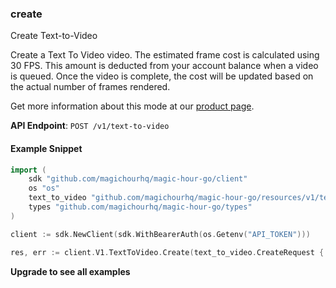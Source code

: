 
### create <a name="create"></a>
Create Text-to-Video

Create a Text To Video video. The estimated frame cost is calculated using 30 FPS. This amount is deducted from your account balance when a video is queued. Once the video is complete, the cost will be updated based on the actual number of frames rendered.
  
Get more information about this mode at our [product page](/products/text-to-video).
  

**API Endpoint**: `POST /v1/text-to-video`

#### Example Snippet

```go
import (
	sdk "github.com/magichourhq/magic-hour-go/client"
	os "os"
	text_to_video "github.com/magichourhq/magic-hour-go/resources/v1/text_to_video"
	types "github.com/magichourhq/magic-hour-go/types"
)

client := sdk.NewClient(sdk.WithBearerAuth(os.Getenv("API_TOKEN")))

res, err := client.V1.TextToVideo.Create(text_to_video.CreateRequest { EndSeconds: 5, Orientation: types.PostV1TextToVideoBodyOrientationEnumLandscape, Style: types.PostV1TextToVideoBodyStyle { Prompt: "string" } })
```

**Upgrade to see all examples**
